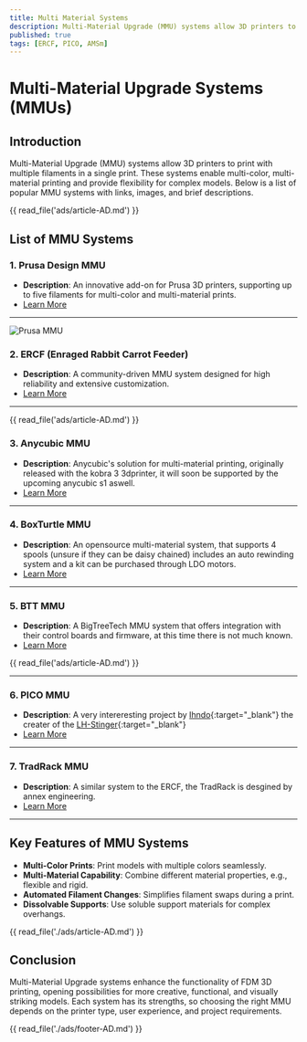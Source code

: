 ```yaml
---
title: Multi Material Systems
description: Multi-Material Upgrade (MMU) systems allow 3D printers to print with multiple filaments in a single print. These systems enable multi-color, multi-material printing and provide flexibility for complex models. Below is a list of popular MMU systems with links, images, and brief descriptions.
published: true
tags: [ERCF, PICO, AMSm]
---
```

# Multi-Material Upgrade Systems (MMUs)

## Introduction
Multi-Material Upgrade (MMU) systems allow 3D printers to print with multiple filaments in a single print. These systems enable multi-color, multi-material printing and provide flexibility for complex models. Below is a list of popular MMU systems with links, images, and brief descriptions.

{{ read_file('ads/article-AD.md') }}

## List of MMU Systems

### 1. **Prusa Design MMU**
- **Description**: An innovative add-on for Prusa 3D printers, supporting up to five filaments for multi-color and multi-material prints.
- [Learn More](./Pursa-MMU.md)

---

![Prusa MMU](https://github.com/Enraged-Rabbit-Community/ERCF_v2/blob/master/Assets/ERCFv2.png?raw=true)

### 2. **ERCF (Enraged Rabbit Carrot Feeder)**
- **Description**: A community-driven MMU system designed for high reliability and extensive customization.
- [Learn More](./ERCF.md)

---

{{ read_file('ads/article-AD.md') }}

### 3. **Anycubic MMU**
- **Description**: Anycubic's solution for multi-material printing, originally released with the kobra 3 3dprinter, it will soon be supported by the upcoming anycubic s1 aswell.
- [Learn More](./Anycubic-MMU.md)

---

### 4. **BoxTurtle MMU**
- **Description**: An opensource multi-material system, that supports 4 spools (unsure if they can be daisy chained) includes an auto rewinding system and a kit can be purchased through LDO motors.
- [Learn More](./BoxTurtle.md)

---

### 5. **BTT MMU**
- **Description**: A BigTreeTech MMU system that offers integration with their control boards and firmware, at this time there is not much known.
- [Learn More](./BTT-MMU.md)

{{ read_file('ads/article-AD.md') }}

---
<!-- ![picoMMU](https://github.com/lhndo/LH-Stinger/raw/main/User_Mods/MMU/Stinger%20Pico%20MMU%20-%20@LH/Assets/lhs_pico_mmu.png?raw=true) -->
### 6. **PICO MMU**
- **Description**: A very intereresting project by [Ihndo](https://github.com/lhndo){:target="_blank"} the creater of the [LH-Stinger](https://github.com/lhndo/LH-Stinger){:target="_blank"}
- [Learn More](./PICO-MMU.md)

---

### 7. **TradRack MMU**
- **Description**: A similar system to the ERCF, the TradRack is desgined by annex engineering.
- [Learn More](./tradrack.md)

---

## Key Features of MMU Systems
- **Multi-Color Prints**: Print models with multiple colors seamlessly.
- **Multi-Material Capability**: Combine different material properties, e.g., flexible and rigid.
- **Automated Filament Changes**: Simplifies filament swaps during a print.
- **Dissolvable Supports**: Use soluble support materials for complex overhangs.

{{ read_file('./ads/article-AD.md') }}


## Conclusion
Multi-Material Upgrade systems enhance the functionality of FDM 3D printing, opening possibilities for more creative, functional, and visually striking models. Each system has its strengths, so choosing the right MMU depends on the printer type, user experience, and project requirements.


{{ read_file('./ads/footer-AD.md') }}

